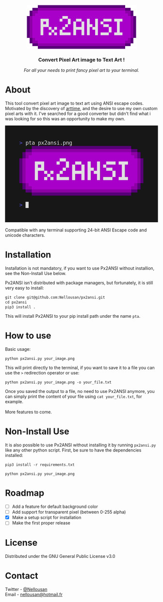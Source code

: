 <br>
<p align="center">
<img width="360" height="144" src=".github/px2ansi.png">
</p>
<h3 align="center">Convert Pixel Art image to Text Art !</h3>
<p align="center"><i>
For all your needs to print fancy pixel art to your terminal.
</i></p>

# About

This tool convert pixel art image to text art using ANSI escape codes.
Motivated by the discovery of [arttime](https://github.com/poetaman/arttime), and the desire to use
my own custom pixel arts with it.
I've searched for a good converter but didn't find what i was looking for so this was an opportunity
to make my own.

<p align="center">
<img width="650" src=".github/demo.gif">
</p>

Compatible with any terminal supporting 24-bit ANSI Escape code and unicode characters.

# Installation

Installation is not mandatory, if you want to use Px2ANSI without installion, see the Non-Install
Use below.

Px2ANSI isn't distributed with package managers, but fortunately, it is still very easy to install:
```
git clone git@github.com:Nellousan/px2ansi.git
cd px2ansi
pip3 install .
```

This will install Px2ANSI to your pip install path under the name `pta`.

# How to use

Basic usage:
```
python px2ansi.py your_image.png
```

This will print directly to the terminal, if you want to save it to a file you can use the `>`
redirection operator or use:
```
python px2ansi.py your_image.png -o your_file.txt
```
Once you saved the output to a file, no need to use Px2ANSI anymore, you can simply print the content 
of your file using `cat your_file.txt`, for example.\
<br>
More features to come.

# Non-Install Use

It is also possible to use Px2ANSI without installing it by running `px2ansi.py` like any other python
script.
First, be sure to have the dependencies installed:
```
pip3 install -r requirements.txt
```
```
python px2ansi.py your_image.png
```

# Roadmap

- [ ] Add a feature for default background color
- [ ] Add support for transparent pixel (between 0-255 alpha)
- [x] Make a setup script for installation
- [ ] Make the first proper release

# License

Distributed under the GNU General Public License v3.0

# Contact

Twitter - [@Nellousan](https://twitter.com/Nellousan)\
Email - nellousan@hotmail.fr